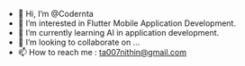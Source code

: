 - 👋 Hi, I’m @Codernta
- 👀 I’m interested in Flutter Mobile Application Development.
- 🌱 I’m currently learning AI in application development.
- 💞️ I’m looking to collaborate on ...
- 📫 How to reach me : ta007nithin@gmail.com

<!---
Codernta/Codernta is a ✨ special ✨ repository because its `README.md` (this file) appears on your GitHub profile.
You can click the Preview link to take a look at your changes.
--->
